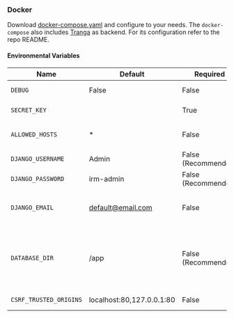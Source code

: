 ### Docker

Download [docker-compose.yaml](https://github.com/Makhuta/tranga-manager/blob/main/docker-compose.yaml) and configure to your needs. 
The `docker-compose` also includes [Tranga](https://github.com/C9Glax/tranga) as backend. For its configuration refer to the repo README.

#### Environmental Variables

| Name | Default | Required | Description |
| - | - | - | - |
| ```DEBUG``` | False | False | Enables debug for Django |
| ```SECRET_KEY``` |  | True | Secret key for Django |
| ```ALLOWED_HOSTS``` | * | False | List of allowed hosts separated with "," |
| ```DJANGO_USERNAME``` | Admin | False (Recommended) | Manager Login username |
| ```DJANGO_PASSWORD``` | irm-admin | False (Recommended) | Manager Login password |
| ```DJANGO_EMAIL``` | default@email.com | False | Manager Login email (not currently used for anything) |
| ```DATABASE_DIR``` | /app | False (Recommended) | Directory in which the db.sqlite3 will be saved (highly recomended to use for keeping the connections/added APIs) |
| ```CSRF_TRUSTED_ORIGINS``` | localhost:80,127.0.0.1:80 | False | Trusted origins for CSRF |